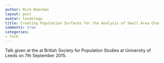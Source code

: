 ```yaml
---
author: Nick Bearman
layout: post
avatar: lesdolega
title: Creating Population Surfaces for the Analysis of Small Area Change
comments: true
categories:
- Talk
---
```


<script async class="speakerdeck-embed" data-id="3047244a4ae84827a87504ef344930ef" data-ratio="1.33333333333333" src="//speakerdeck.com/assets/embed.js"></script>

Talk given at the at British Society for Population Studies at University of Leeds on 7th September 2015.

